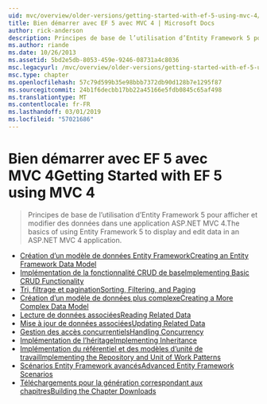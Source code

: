 ```yaml
---
uid: mvc/overview/older-versions/getting-started-with-ef-5-using-mvc-4/index
title: Bien démarrer avec EF 5 avec MVC 4 | Microsoft Docs
author: rick-anderson
description: Principes de base de l’utilisation d’Entity Framework 5 pour afficher et modifier des données dans une application ASP.NET MVC 4.
ms.author: riande
ms.date: 10/26/2013
ms.assetid: 5bd2e5db-8053-459e-9246-08731a4c8036
msc.legacyurl: /mvc/overview/older-versions/getting-started-with-ef-5-using-mvc-4
msc.type: chapter
ms.openlocfilehash: 57c79d599b35e98bbb7372db90d128b7e1295f87
ms.sourcegitcommit: 24b1f6decbb17bb22a45166e5fdb0845c65af498
ms.translationtype: MT
ms.contentlocale: fr-FR
ms.lasthandoff: 03/01/2019
ms.locfileid: "57021686"
---
```

<a name="getting-started-with-ef-5-using-mvc-4"></a><span data-ttu-id="dfacd-103">Bien démarrer avec EF 5 avec MVC 4</span><span class="sxs-lookup"><span data-stu-id="dfacd-103">Getting Started with EF 5 using MVC 4</span></span>
====================
> <span data-ttu-id="dfacd-104">Principes de base de l’utilisation d’Entity Framework 5 pour afficher et modifier des données dans une application ASP.NET MVC 4.</span><span class="sxs-lookup"><span data-stu-id="dfacd-104">The basics of using Entity Framework 5 to display and edit data in an ASP.NET MVC 4 application.</span></span>


- [<span data-ttu-id="dfacd-105">Création d’un modèle de données Entity Framework</span><span class="sxs-lookup"><span data-stu-id="dfacd-105">Creating an Entity Framework Data Model</span></span>](creating-an-entity-framework-data-model-for-an-asp-net-mvc-application.md)
- [<span data-ttu-id="dfacd-106">Implémentation de la fonctionnalité CRUD de base</span><span class="sxs-lookup"><span data-stu-id="dfacd-106">Implementing Basic CRUD Functionality</span></span>](implementing-basic-crud-functionality-with-the-entity-framework-in-asp-net-mvc-application.md)
- [<span data-ttu-id="dfacd-107">Tri, filtrage et pagination</span><span class="sxs-lookup"><span data-stu-id="dfacd-107">Sorting, Filtering, and Paging</span></span>](sorting-filtering-and-paging-with-the-entity-framework-in-an-asp-net-mvc-application.md)
- [<span data-ttu-id="dfacd-108">Création d’un modèle de données plus complexe</span><span class="sxs-lookup"><span data-stu-id="dfacd-108">Creating a More Complex Data Model</span></span>](creating-a-more-complex-data-model-for-an-asp-net-mvc-application.md)
- [<span data-ttu-id="dfacd-109">Lecture de données associées</span><span class="sxs-lookup"><span data-stu-id="dfacd-109">Reading Related Data</span></span>](reading-related-data-with-the-entity-framework-in-an-asp-net-mvc-application.md)
- [<span data-ttu-id="dfacd-110">Mise à jour de données associées</span><span class="sxs-lookup"><span data-stu-id="dfacd-110">Updating Related Data</span></span>](updating-related-data-with-the-entity-framework-in-an-asp-net-mvc-application.md)
- [<span data-ttu-id="dfacd-111">Gestion des accès concurrentiels</span><span class="sxs-lookup"><span data-stu-id="dfacd-111">Handling Concurrency</span></span>](handling-concurrency-with-the-entity-framework-in-an-asp-net-mvc-application.md)
- [<span data-ttu-id="dfacd-112">Implémentation de l’héritage</span><span class="sxs-lookup"><span data-stu-id="dfacd-112">Implementing Inheritance</span></span>](implementing-inheritance-with-the-entity-framework-in-an-asp-net-mvc-application.md)
- [<span data-ttu-id="dfacd-113">Implémentation du référentiel et des modèles d’unité de travail</span><span class="sxs-lookup"><span data-stu-id="dfacd-113">Implementing the Repository and Unit of Work Patterns</span></span>](implementing-the-repository-and-unit-of-work-patterns-in-an-asp-net-mvc-application.md)
- [<span data-ttu-id="dfacd-114">Scénarios Entity Framework avancés</span><span class="sxs-lookup"><span data-stu-id="dfacd-114">Advanced Entity Framework Scenarios</span></span>](advanced-entity-framework-scenarios-for-an-mvc-web-application.md)
- [<span data-ttu-id="dfacd-115">Téléchargements pour la génération correspondant aux chapitres</span><span class="sxs-lookup"><span data-stu-id="dfacd-115">Building the Chapter Downloads</span></span>](building-the-ef5-mvc4-chapter-downloads.md)
